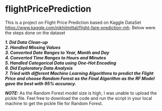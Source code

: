 # flightPricePrediction

This is a project on Flight Price Prediction based on Kaggle DataSet https://www.kaggle.com/nikhilmittal/flight-fare-prediction-mh. Below were the steps done on the dataset

***1. Did Data Clean-up </br>
2. Handled Missing Values </br>
3. Converted Date Ranges to Year, Month and Day </br>
4. Converted Time Ranges to Hours and Minutes </br>
5. Handled Categorical Data using One-Hot Encoding </br>
6. Did Exploratory Data Analysis </br>
7. Tried with different Machine Learning Algorithms to predict the Flight Price and choose Random Forest as the Final Algorithm as the RF Model gave the best  with 95% accuracy.***

***NOTE:*** As the Random Forest model size is high, I was unable to upload the pickle file. Feel free to download the code and run the script in your local machine to get the pickle file for Random Forest.

